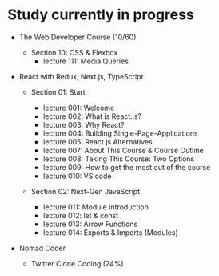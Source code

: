 # Study currently in progress

  - The Web Developer Course (10/60)
    - Section 10: CSS & Flexbox
      - lecture 111: Media Queries

  - React with Redux, Next.js, TypeScript
    - Section 01: Start
      - lecture 001: Welcome
      - lecture 002: What is React.js?
      - lecture 003: Why React?
      - lecture 004: Building Single-Page-Applications
      - lecture 005: React.js Alternatives
      - lecture 007: About This Course & Course Outline
      - lecture 008: Taking This Course: Two Options
      - lecture 009: How to get the most out of the course 
      - lecture 010: VS code 

    - Section 02: Next-Gen JavaScript
      - lecture 011: Module Introduction
      - lecture 012: let & const
      - lecture 013: Arrow Functions
      - lecture 014: Exports & Imports (Modules)

  - Nomad Coder
    - Twitter Clone Coding (24%)
